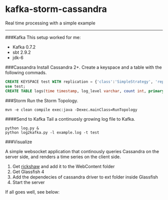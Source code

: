 kafka-storm-cassandra
=====================

Real time processing with a simple example

---------------------

###Kafka
This setup worked for me:

* Kafka 0.7.2
* sbt 2.9.2
* jdk-6

###Cassandra
Install Cassandra 2+. Create a keyspace and a table with the following commads.
```sql
CREATE KEYSPACE test WITH replication = {'class':'SimpleStrategy', 'replication_factor':1};
use test;
CREATE TABLE logs(time timestamp, log_level varchar, count int, primary key(log_level, time));
```

###Storm
Run the Storm Topology.
```
mvn -e clean compile exec:java -Dexec.mainClass=RunTopology
```

####Send to Kafka
Tail a continuosly growing log file to Kafka. 
```
python log.py &
python log2kafka.py -l example.log -t test
```

###Visualize

A simple websocket application that continously queries Cassandra on the server side, and renders a time series on the client side.

1. Get [rickshaw](https://github.com/shutterstock/rickshaw) and add it to the WebContent folder
2. Get Glassfish 4
3. Add the dependecies of cassandra driver to ext folder inside Glassfish
4. Start the server

If all goes well, see below:

